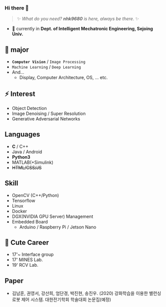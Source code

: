### Hi there 👋

> ✨ _What do you need? **nhk9680** is here, always be there._ ✨

- 🔭 currently in  **Dept. of Intelligent Mechatronic Engineering, Sejoing Univ.**

## 🌱 major
- **`Computer Vision`** / `Image Processing`
- `Machine Learning` / `Deep Learning`
- And...
  - Display, Computer Architecture, OS,   ... etc.

## ⚡ Interest
- Object Detection
- Image Denoising / Super Resolution
- Generative Adversarial Networks

## Languages
- **C** / C++
- Java / Android
- **Python3**
- MATLAB(+Simulink)
- ~~HTML/CSS/JS~~ 

## Skill
- OpenCV (C++/Python)
- Tensorflow
- Linux
- Docker
- DGX(NVIDIA GPU Server) Management
- Embedded Board
  - Arduino / Raspberry Pi / Jetson Nano

## 👯 Cute Career
- 17'~ Interface group
- 17' MINES Lab.
- 19' RCV Lab.

## Paper
- 김남훈, 권영서, 강산희, 엄단경, 박진현, 송진우. (2020) 강화학습을 이용한 밸런싱 로봇 제어 시스템. 대한전기학회 학술대회 논문집(예정)
<!-- 김민기, 장인권, 이승법. (2019). 다중무선전력전송시스템의 전송 효율 최대화를 위한 공진 최적화 방법론. 대한전기학회 학술대회 논문집, (),  1-2. -->

  
<!-- - I’m looking to collaborate on ... 
- 🤔 I’m looking for help with ...
- 💬 Ask me about ...
- 📫 How to reach me: ...
- 😄 Pronouns: ...
- ⚡ Fun fact: ...
-->
